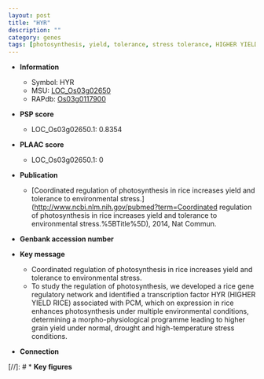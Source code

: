 ```yaml
---
layout: post
title: "HYR"
description: ""
category: genes
tags: [photosynthesis, yield, tolerance, stress tolerance, HIGHER YIELD RICE, transcription factor]
---
```


* **Information**  
    + Symbol: HYR  
    + MSU: [LOC_Os03g02650](http://rice.plantbiology.msu.edu/cgi-bin/ORF_infopage.cgi?orf=LOC_Os03g02650)  
    + RAPdb: [Os03g0117900](http://rapdb.dna.affrc.go.jp/viewer/gbrowse_details/irgsp1?name=Os03g0117900)  

* **PSP score**  
    + LOC_Os03g02650.1: 0.8354 

* **PLAAC score**  
    + LOC_Os03g02650.1: 0 

* **Publication**  
    + [Coordinated regulation of photosynthesis in rice increases yield and tolerance to environmental stress.](http://www.ncbi.nlm.nih.gov/pubmed?term=Coordinated regulation of photosynthesis in rice increases yield and tolerance to environmental stress.%5BTitle%5D), 2014, Nat Commun.

* **Genbank accession number**  

* **Key message**  
    + Coordinated regulation of photosynthesis in rice increases yield and tolerance to environmental stress.
    + To study the regulation of photosynthesis, we developed a rice gene regulatory network and identified a transcription factor HYR (HIGHER YIELD RICE) associated with PCM, which on expression in rice enhances photosynthesis under multiple environmental conditions, determining a morpho-physiological programme leading to higher grain yield under normal, drought and high-temperature stress conditions.

* **Connection**  

[//]: # * **Key figures**  


